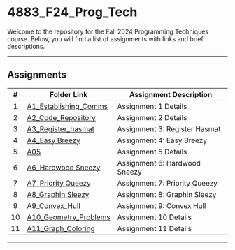# 4883_F24_Prog_Tech

Welcome to the repository for the Fall 2024 Programming Techniques course. Below, you will find a list of assignments with links and brief descriptions.

---

## Assignments

|  #  | Folder Link                                          | Assignment Description                 |
| :-: | ---------------------------------------------------- | --------------------------------------- |
|  1  | [A1_Establishing_Comms](./A1_Establishing_Comms/README.md)                  | Assignment 1 Details                   |
|  2  | [A2_Code_Repository](./A2_Code_Repository/README.md)                  | Assignment 2 Details                   |
|  3  | [A3_Register_hasmat](./A3_Register_hasmat/) |  Assignment 3: Register Hasmat |
|  4  | [A4_Easy Breezy](./A4_Easy%20Breezy/)      |  Assignment 4: Easy Breezy   |
|  5  | [A05](./A05/README.md)                  | Assignment 5 Details                   |
|  6  | [A6_Hardwood Sneezy](./A6_Hardwood%20Sneezy/) | Assignment 6: Hardwood Sneezy |
|  7  | [A7_Priority Queezy](./A7_Priority%20Queezy/) |  Assignment 7: Priority Queezy |
|  8  | [A8_Graphin Sleezy](./A8_Graphin%20Sleezy/) |  Assignment 8: Graphin Sleezy |
|  9  | [A9_Convex_Hull](./A9_Convex_Hull/)        |  Assignment 9: Convex Hull   |
| 10  | [A10_Geometry_Problems](./A10_Geometry_Problems/)                  | Assignment 10 Details                  |
| 11  | [A11_Graph_Coloring](./A11_Graph_Coloring/)                  | Assignment 11 Details                  |
---
